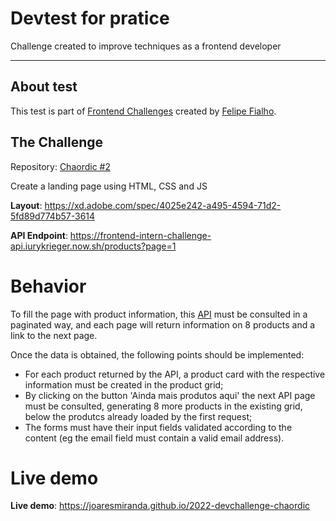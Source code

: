 # Devtest for pratice

Challenge created to improve techniques as a frontend developer

---

## About test

This test is part of [Frontend Challenges](https://github.com/felipefialho/frontend-challenges) created by [Felipe Fialho](https://github.com/felipefialho).

## The Challenge

Repository: [Chaordic #2](https://github.com/chaordic/frontend-developer-challenge)

Create a landing page using HTML, CSS and JS

**Layout**: https://xd.adobe.com/spec/4025e242-a495-4594-71d2-5fd89d774b57-3614

**API Endpoint**: https://frontend-intern-challenge-api.iurykrieger.now.sh/products?page=1

# Behavior

To fill the page with product information, this [API](https://frontend-intern-challenge-api.iurykrieger.now.sh/products?page=1) must be consulted in a paginated way, and each page will return information on 8 products and a link to the next page.

Once the data is obtained, the following points should be implemented:

- For each product returned by the API, a product card with the respective information must be created in the product grid;
- By clicking on the button 'Ainda mais produtos aqui' the next API page must be consulted, generating 8 more products in the existing grid, below the produtcs already loaded by the first request;
- The forms must have their input fields validated according to the content (eg the email field must contain a valid email address).

# Live demo

**Live demo**: https://joaresmiranda.github.io/2022-devchallenge-chaordic
